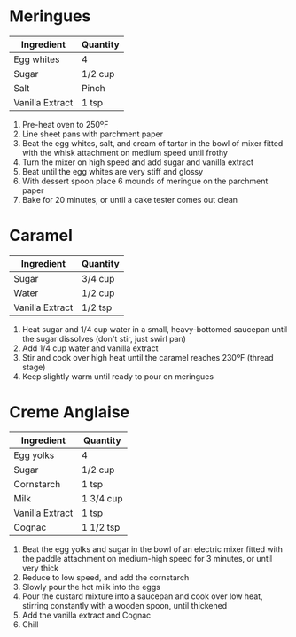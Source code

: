 Meringues
=========

Ingredient | Quantity
---|---
Egg whites | 4
Sugar | 1/2 cup
Salt | Pinch
Vanilla Extract | 1 tsp

1. Pre-heat oven to 250ºF
2. Line sheet pans with parchment paper
3. Beat the egg whites, salt, and cream of tartar in the bowl of mixer fitted with the whisk attachment on medium speed until frothy
4. Turn the mixer on high speed and add sugar and vanilla extract
5. Beat until the egg whites are very stiff and glossy
6. With dessert spoon place 6 mounds of meringue on the parchment paper
7. Bake for 20 minutes, or until a cake tester comes out clean

Caramel
=======

Ingredient | Quantity
---|---
Sugar | 3/4 cup
Water | 1/2 cup
Vanilla Extract | 1/2 tsp

1. Heat sugar and 1/4 cup water in a small, heavy-bottomed saucepan until the sugar dissolves (don't stir, just swirl pan)
2. Add 1/4 cup water and vanilla extract
3. Stir and cook over high heat until the caramel reaches 230ºF (thread stage)
4. Keep slightly warm until ready to pour on meringues

Creme Anglaise
==============

Ingredient | Quantity
---|---
Egg yolks | 4
Sugar | 1/2 cup
Cornstarch | 1 tsp
Milk | 1 3/4 cup
Vanilla Extract | 1 tsp
Cognac | 1 1/2 tsp

1. Beat the egg yolks and sugar in the bowl of an electric mixer fitted with the paddle attachment on medium-high speed for 3 minutes, or until very thick
2. Reduce to low speed, and add the cornstarch
3. Slowly pour the hot milk into the eggs
4. Pour the custard mixture into a saucepan and cook over low heat, stirring constantly with a wooden spoon, until thickened
5. Add the vanilla extract and Cognac
6. Chill
